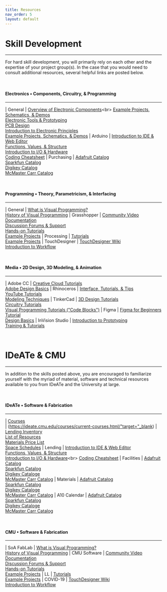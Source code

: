 ```yaml
---
title: Resources
nav_order: 5
layout: default
---
```


# Skill Development

---

For hard skill development, you will primarily rely on each other and the expertise of your project group(s). In the case that you would need to consult additional resources, several helpful links are posted below.

<br>

#### Electronics • Components, Circuitry, & Programming

---

| General                   | [Overview of Electronic Components](https://learn.adafruit.com/guides/beginner/target="_blank")<br> [Example Projects, Schematics, & Demos](https://learn.adafruit.com/guides/projects//"target="_blank)<br> [Electronic Tools & Prototyping](https://learn.adafruit.com/guides/tutorials//"target="_blank)<br> [PCB Design](https://fritzing.org/learning/)<br> [Introduction to Electronic Principles](https://learn.sparkfun.com/resources/3//"target="_blank)<br> [Example Projects, Schematics, & Demos](https://learn.sparkfun.com/tutorials//"target="_blank) 
| Arduino                   | [Introduction to IDE & Web Editor](https://www.arduino.cc/en/Guide/HomePager/"target="_blank)<br> [Functions, Values, & Structure](https://www.arduino.cc/reference/en/"target="_blank)<br> [Introduction to I/O & Hardware](https://cdn.sparkfun.com/assets/3/9/d/9/e/Intro_to_Arduino_-_v30_1.pdf/"target="_blank)<br> [Coding Cheatsheet](https://cdn.sparkfun.com/assets/f/4/9/2/2/Arduino_Cheat_Sheet-11-12-13.pdf/"target="_blank)
| Purchasing                | [Adafruit Catalog](https://www.adafruit.com/categories/"target="_blank)<br> [Sparkfun Catalog](https://www.sparkfun.com/categories/"target="_blank)<br> [Digikey Catalog](https://www.digikey.com/products/en/"target="_blank)<br> [McMaster Carr Catalog](https://www.mcmaster.com/"target="_blank)

<br>

#### Programming • Theory, Parametricism, & Interfacing

---

| General                   | [What is Visual Programming?](https://bitspark.de/blog/what-is-visual-programming/"target="_blank)<br> [History of Visual Programming](https://www.outsystems.com/glossary/what-is-visual-programming/"target="_blank) 
| Grasshopper               | [Community Video Documentation](https://www.grasshopper3d.com/video/"target="_blank)<br> [Discussion Forums & Support](https://discourse.mcneel.com/c/grasshopper/2/"target="_blank)<br> [Hands-on Tutorials](https://www.grasshopper3d.com/page/tutorials-1/"target="_blank)<br> [Example Projects](https://www.co-de-it.com/code/"target="_blank)
| Processing                | [Tutorials](https://processing.org/tutorials/"target="_blank)<br> [Example Projects](https://processing.org/examples/"target="_blank)
| TouchDesigner             | [TouchDesigner Wiki](https://docs.derivative.ca/Main_Page/"target="_blank)<br> [Introduction to Workflow](https://www.youtube.com/watch?v=wmM1lCWtn6o&t=150s/"target="_blank)

<br>

#### Media • 2D Design, 3D Modeling, & Animation

---

| Adobe CC                   | [Creative Cloud Tutorials](https://helpx.adobe.com/creative-cloud/tutorials-explore.html/"target="_blank)<br> [Adobe Design Basics](https://edex.adobe.com/teaching-resources/adobe-design-basics-2022/"target="_blank) 
| Rhinoceros                 | [Interface, Tutorials, & Tips](https://www.rhino3d.com/learn/?query=kind:%20jump_start&modal=null/"target="_blank)<br> [YouTube Tutorials](https://www.youtube.com/channel/UCsWpNdwxf0I3ffkedM505xA/"target="_blank)<br> [Modeling Techniques](https://www.linkedin.com/learning/topics/rhino?trk=lynda_redirect_learning/"target="_blank)
| TinkerCad                  | [3D Design Tutorials](https://www.tinkercad.com/learn/"target="_blank)<br> [Circuitry Tutorials](https://www.tinkercad.com/learn/circuits/"target="_blank)<br> [Visual Programming Tutorials ("Code Blocks")](https://www.tinkercad.com/learn/codeblocks/"target="_blank)
| Figma                      | [Figma for Beginners Tutorial](https://help.figma.com/hc/en-us/sections/4405269443991-Figma-for-Beginners-tutorial-4-parts-/"target="_blank)<br> [Design Basics](https://www.figma.com/resource-library/design-basics/"target="_blank)
| InVision Studio            | [Introduction to Prototyping](https://www.toptal.com/designers/ui/invision-studio-tutorial/"target="_blank)<br> [Training & Tutorials](https://www.linkedin.com/learning/topics/invision?trk=lynda_redirect_learning/"target="_blank)

<br> 

# IDeATe & CMU

---

In addition to the skills posted above, you are encouraged to familiarize yourself with the myriad of material, software and technical resources available to you from IDeATe and the University at large.

<br>

#### IDeATe • Software & Fabrication

---

| [Courses](https://ideate.cmu.edu/courses/current-courses.html/"target="_blank)                         
|
(https://ideate.cmu.edu/courses/current-courses.html/"target="_blank) | [Lending Inventory](https://resources.ideate.cmu.edu/quartermaster/lending/inventory/"target="_blank)<br> [List of Resources](https://resources.ideate.cmu.edu/"target="_blank)<br> [Materials Price List](https://resources.ideate.cmu.edu/quartermaster/sales/pricing/"target="_blank)<br> [Space Schedules](http://resources.ideate.cmu.edu/reservations/"target="_blank)
| Lending                     | [Introduction to IDE & Web Editor](https://www.arduino.cc/en/Guide/HomePager)<br> [Functions, Values, & Structure](https://www.arduino.cc/reference/en/)<br> [Introduction to I/O & Hardware]([https://learn.adafruit.com/guides/tutorials](https://cdn.sparkfun.com/assets/3/9/d/9/e/Intro_to_Arduino_-_v30_1.pdf))<br> [Coding Cheatsheet](https://cdn.sparkfun.com/assets/f/4/9/2/2/Arduino_Cheat_Sheet-11-12-13.pdf)
| Facilities                  | [Adafruit Catalog](https://www.adafruit.com/categories)<br> [Sparkfun Catalog](https://www.sparkfun.com/categories)<br> [Digikey Cataloge](https://www.digikey.com/products/en)<br> [McMaster Carr Catalog](https://www.mcmaster.com/)
| Materials                   | [Adafruit Catalog](https://www.adafruit.com/categories)<br> [Sparkfun Catalog](https://www.sparkfun.com/categories)<br> [Digikey Cataloge](https://www.digikey.com/products/en)<br> [McMaster Carr Catalog](https://www.mcmaster.com/)
| A10 Calendar                | [Adafruit Catalog](https://www.adafruit.com/categories)<br> [Sparkfun Catalog](https://www.sparkfun.com/categories)<br> [Digikey Cataloge](https://www.digikey.com/products/en)<br> [McMaster Carr Catalog](https://www.mcmaster.com/)

<br>

#### CMU • Software & Fabrication

---

| SoA FabLab                 | [What is Visual Programming?](https://bitspark.de/blog/what-is-visual-programming)<br> [History of Visual Programming](https://www.outsystems.com/glossary/what-is-visual-programming/) 
| CMU Software               | [Community Video Documentation](https://www.grasshopper3d.com/video)<br> [Discussion Forums & Support](https://discourse.mcneel.com/c/grasshopper/2)<br> [Hands-on Tutorials](https://www.grasshopper3d.com/page/tutorials-1)<br> [Example Projects](https://www.co-de-it.com/code)
| LL                         | [Tutorials](https://processing.org/tutorials/)<br> [Example Projects](https://processing.org/examples/)
| COVID-19                   | [TouchDesigner Wiki](https://docs.derivative.ca/Main_Page)<br> [Introduction to Workflow](https://www.youtube.com/watch?v=wmM1lCWtn6o&t=150s)
